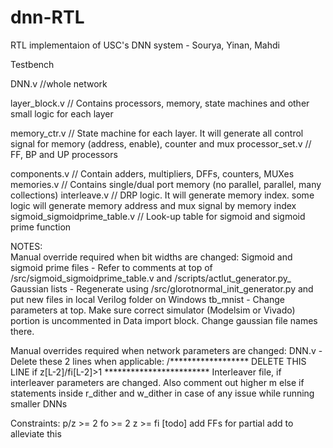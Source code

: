 # dnn-RTL
RTL implementaion of USC's DNN system - Sourya, Yinan, Mahdi

Testbench

DNN.v		//whole network

layer_block.v		// Contains processors, memory, state machines and other small logic for each layer

memory_ctr.v 		// State machine for each layer. It will generate all control signal for memory (address, enable), counter and mux
processor_set.v 	// FF, BP and UP processors

components.v		// Contain adders, multipliers, DFFs, counters, MUXes
memories.v			// Contains single/dual port memory (no parallel, parallel, many collections)
interleave.v		// DRP logic. It will generate memory index. some logic will generate memory address and mux signal by memory index
sigmoid_sigmoidprime_table.v		// Look-up table for sigmoid and sigmoid prime function



NOTES:			
Manual override required when bit widths are changed:
	Sigmoid and sigmoid prime files - Refer to comments at top of /src/sigmoid_sigmoidprime_table.v and /scripts/actlut_generator.py_
	Gaussian lists - Regenerate using /src/glorotnormal_init_generator.py and put new files in local Verilog folder on Windows
	tb_mnist - Change parameters at top. Make sure correct simulator (Modelsim or Vivado) portion is uncommented in Data import block. Change gaussian file names there.
	
Manual overrides required when network parameters are changed:
	DNN.v - Delete these 2 lines when applicable:
	/****************** DELETE THIS LINE if z[L-2]/fi[L-2]>1 ************************
	Interleaver file, if interleaver parameters are changed. Also comment out higher m else if statements inside r_dither and w_dither in case of any issue while running smaller DNNs

Constraints:
p/z >= 2
fo >= 2
z >= fi [todo] add FFs for partial add to alleviate this

